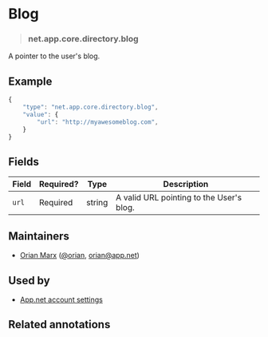 <!-- give your annotation a title -->
# Blog

<!-- specify the "type" for your annotation -->
> ### net.app.core.directory.blog

<!-- provide a description of what your annotation represents -->
A pointer to the user's blog.

<!-- provide at least one example of what your annotation might look like in the wild -->
## Example

~~~ js
{
    "type": "net.app.core.directory.blog",
    "value": {
        "url": "http://myawesomeblog.com",
    }
}
~~~

<!-- provide a complete description of the fields in the "value" object for your annotation -->
## Fields 

| Field | Required? | Type   | Description                              |
| ----- | --------- | ----   | -----------                              |
| `url` | Required  | string | A valid URL pointing to the User's blog. |

<!-- provide a way to contact you -->
## Maintainers
* [Orian Marx](http://orianmarx.com) ([@orian](https://alpha.app.net/orian), [orian@app.net](mailto:orian@app.net))

<!-- provide references to compatible apps / service -->
## Used by 
* [App.net account settings](https://account.app.net/settings/)

<!-- provide references to related annotations -->
## Related annotations